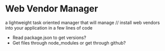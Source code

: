 # Web Vendor Manager
a lightweight task oriented manager that will manage // install web vendors into your application in a few lines of code


- Read package.json to get versions?
- Get files through node_modules or get through github?
